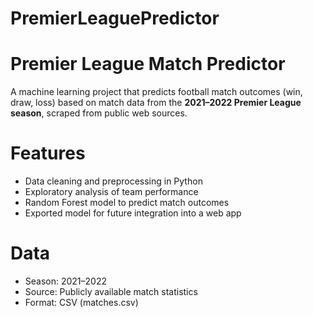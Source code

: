 # PremierLeaguePredictor


# Premier League Match Predictor

A machine learning project that predicts football match outcomes (win, draw, loss) based on match data from the **2021–2022 Premier League season**, scraped from public web sources.


# Features
- Data cleaning and preprocessing in Python
- Exploratory analysis of team performance
- Random Forest model to predict match outcomes
- Exported model for future integration into a web app


# Data
- Season: 2021–2022  
- Source: Publicly available match statistics  
- Format: CSV (matches.csv)


